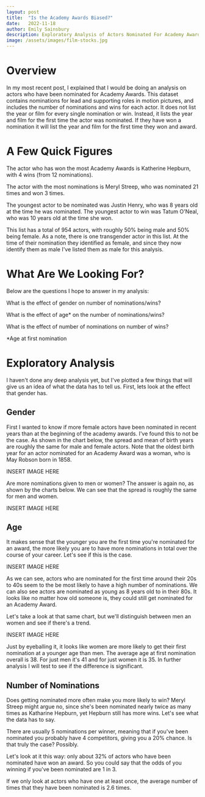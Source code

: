 ```yaml
---
layout: post
title:  "Is the Academy Awards Biased?"
date:   2022-11-18
author: Emily Sainsbury
description: Exploratory Analysis of Actors Nominated For Academy Awards
image: /assets/images/film-stocks.jpg
---
```


# Overview

In my most recent post, I explained that I would be doing an analysis on actors who have been nominated for Academy Awards. This dataset contains nominations for lead and supporting roles in motion pictures, and includes the number of nominations and wins for each actor. It does not list the year or film for every single nomination or win. Instead, it lists the year and film for the first time the actor was nominated. If they have won a nomination it will list the year and film for the first time they won and award. 

# A Few Quick Figures

The actor who has won the most Academy Awards is Katherine Hepburn, with 4 wins (from 12 nominations). 

The actor with the most nominations is Meryl Streep, who was nominated 21 times and won 3 times. 

The youngest actor to be nominated was Justin Henry, who was 8 years old at the time he was nominated. The youngest actor to win was Tatum O'Neal, who was 10 years old at the time she won.

This list has a total of 954 actors, with roughly 50% being male and 50% being female. As a note, there is one transgender actor in this list. At the time of their nomination they identified as female, and since they now identify them as male I've listed them as male for this analysis. 

# What Are We Looking For?
Below are the questions I hope to answer in my analysis:

What is the effect of gender on number of nominations/wins?

What is the effect of age* on the number of nominations/wins?

What is the effect of number of nominations on number of wins?

*Age at first nomination 

# Exploratory Analysis

I haven't done any deep analysis yet, but I've plotted a few things that will give us an idea of what the data has to tell us. First, lets look at the effect that gender has. 

## Gender

First I wanted to know if more female actors have been nominated in recent years than at the beginning of the academy awards. I've found this to not be the case. As shown in the chart below, the spread and mean of birth years are roughly the same for male and female actors. Note that the oldest birth year for an actor nominated for an Academy Award was a woman, who is May Robson born in 1858. 

INSERT IMAGE HERE

Are more nominations given to men or women? The answer is again no, as shown by the charts below. We can see that the spread is roughly the same for men and women.

INSERT IMAGE HERE

## Age

It makes sense that the younger you are the first time you're nominated for an award, the more likely you are to have more nominations in total over the course of your career. Let's see if this is the case.

INSERT IMAGE HERE

As we can see, actors who are nominated for the first time around their 20s to 40s seem to the be most likely to have a high number of nominations. We can also see actors are nominated as young as 8 years old to in their 80s. It looks like no matter how old someone is, they could still get nominated for an Academy Award. 

Let's take a look at that same chart, but we'll distinguish between men an women and see if there's a trend. 

INSERT IMAGE HERE

Just by eyeballing it, it looks like women are more likely to get their first nomination at a younger age than men. The average age at first nomination overall is 38. For just men it's 41 and for just women it is 35. In further analysis I will test to see if the difference is significant. 


## Number of Nominations

Does getting nominated more often make you more likely to win? Meryl Streep might argue no, since she's been nominated nearly twice as many times as Katharine Hepburn, yet Hepburn still has more wins. Let's see what the data has to say. 

There are usually 5 nominations per winner, meaning that if you've been nominated you probably have 4 competitors, giving you a 20% chance. Is that truly the case? Possibly.

Let's look at it this way: only about 32% of actors who have been nominated have won an award. So you could say that the odds of you winning if you've been nominated are 1 in 3.

If we only look at actors who have one at least once, the average number of times that they have been nominated is 2.6 times. 







